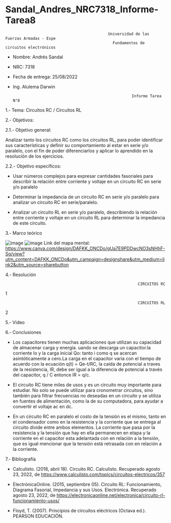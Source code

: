 # Sandal_Andres_NRC7318_Informe-Tarea8


                                                 Universidad de las Fuerzas Armadas - Espe
                                                   Fundamentos de circuitos electrónicos 
- Nombre: Andrés Sandal
- NRC: 7318
- Fecha de entrega: 25/08/2022
- Ing. Alulema Darwin

                                                          Informe Tarea N°8
                                                     
1.- Tema: Circuitos RC / Circuitos RL

2.- Objetivos:

  2.1.- Objetivo general:
  
Analizar tanto los circuitos RC como los circuitos RL, para poder identificar sus características y definir su comportamiento al estar en serie y/o paralelo, con el fin de poder diferenciarlos y aplicar lo aprendido en la resolución de los ejercicios.

  2.2.- Objetivo específicos:
  
- Usar números complejos para expresar cantidades fasoriales para describir la relación entre corriente y voltaje en un circuito RC en serie y/o paralelo

- Determinar la impedancia de un circuito RC en serie y/o paralelo para analizar un circuito RC en serie/paralelo.

- Analizar un circuito RL en serie y/o paralelo, describiendo la relación entre corriente y voltaje en un circuito RL para determinar la impedancia de este circuito.

3.- Marco teórico

![image](https://user-images.githubusercontent.com/105684550/186252902-49faa3fd-0db8-4dcb-92d7-9ed655980e77.png)
![image](https://user-images.githubusercontent.com/105684550/186260798-2f7b3c55-3f2e-4cdb-9b95-4d4aafb7208a.png)
Link del mapa mental: https://www.canva.com/design/DAFKK_ONCDo/gUa7E9PDDwcNO3sNHhF-Sg/view?utm_content=DAFKK_ONCDo&utm_campaign=designshare&utm_medium=link2&utm_source=sharebutton

4.- Resolución

                                                              CIRCUITOS RC

1

                                                              CIRCUITOS RL

2

5.- Video

6.- Conclusiones

- Los capacitores tienen muchas aplicaciones que utilizan su capacidad de almacenar carga y energía. uando se descarga un capacitor.la corriente Io y la carga inicial Qo: tanto i como q se acercan asintóticamente a cero.La carga en el capacitor varía con el tiempo de acuerdo con la ecuación q(t) = Qe-t/RC, la caída de potencial a traves de la resistencia, IR, debe ser igual a la diferencia de potencial a través del capacitor, q / C entonce IR = q/c.

- El circuito RC tiene miles de usos y es un circuito muy importante para estudiar. No solo se puede utilizar para cronometrar circuitos, sino también para filtrar frecuencias no deseadas en un circuito y se utiliza en fuentes de alimentación, como la de su computadora, para ayudar a convertir el voltaje ac en dc.

- En un circuito RC en paralelo el costo de la tensión es el mismo, tanto en el condensador como en la resistencia y la corriente que se entrega al circuito divide entre ambos elementos. La corriente que pasa por la resistencia y la tensión que hay en ella permanecen en etapa y la corriente en el capacitor esta adelantada con en relación a la tensión, que es igual mencionar que la tensión está retrasada con en relación a la corriente.

7.- Bibliografía

- Calculisto. (2018, abril 18). Circuito RC. Calculisto. Recuperado agosto 23, 2022, de https://www.calculisto.com/topics/circuitos-electricos/357

- ElectrónicaOnline. (2015, septiembre 05). Circuito RL: Funcionamiento, Diagrama Fasorial, Impedancia y sus Usos. Electrónica. Recuperado agosto 23, 2022, de https://electronicaonline.net/electronica/circuito-rl-funcionamiento-usos/

- Floyd, T. (2007). Principios de circuitos eléctricos (Octava ed.). PEARSON EDUCACIÓN.
